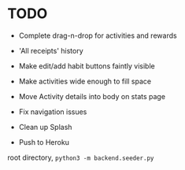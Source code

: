 

# TODO
* Complete drag-n-drop for activities and rewards
* 'All receipts' history

* Make edit/add habit buttons faintly visible
* Make activities wide enough to fill space
* Move Activity details into body on stats page
* Fix navigation issues

* Clean up Splash

* Push to Heroku



root directory, `python3 -m backend.seeder.py`